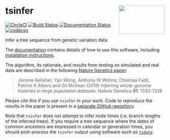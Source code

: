# tsinfer <img align="right" width="145" height="90" src="https://raw.githubusercontent.com/tskit-dev/tsinfer/main/docs/tsinfer_logo.svg">

[![CircleCI](https://circleci.com/gh/tskit-dev/tsinfer.svg?style=svg)](https://circleci.com/gh/tskit-dev/tsinfer) [![Build Status](https://travis-ci.org/tskit-dev/tsinfer.svg?branch=main)](https://travis-ci.org/tskit-dev/tsinfer) [![Documentation Status](https://readthedocs.org/projects/tsinfer/badge/?version=latest)](http://tsinfer.readthedocs.io/en/latest/?badge=latest) [![codecov](https://codecov.io/gh/tskit-dev/tsinfer/branch/main/graph/badge.svg)](https://codecov.io/gh/tskit-dev/tsinfer)


Infer a tree sequence from genetic variation data

The [documentation](http://tsinfer.readthedocs.io/en/latest/) contains details of how to use this software, including [installation instructions](https://tsinfer.readthedocs.io/en/latest/installation.html).

The algorithm, its rationale, and results from testing on simulated and real data are described in the following [Nature Genetics paper](https://doi.org/10.1038/s41588-019-0483-y):

> Jerome Kelleher, Yan Wong, Anthony W Wohns, Chaimaa Fadil, Patrick K Albers and Gil McVean (2019) _Inferring whole-genome histories in large population datasets_. Nature Genetics **51**: 1330-1338

Please cite this if you use ``tsinfer`` in your work. Code to reproduce the results in the paper is present in a [separate GitHub repository](https://github.com/mcveanlab/treeseq-inference).

Note that `tsinfer` does not attempt to infer node times (i.e. branch lengths of the
inferred trees). If you require a tree sequence where the dates of common ancestors
are expressed in calendar or generation times, you should post-process the ``tsinfer``
output using software such as [``tsdate``](https://github.com/tskit-dev/tsdate).

